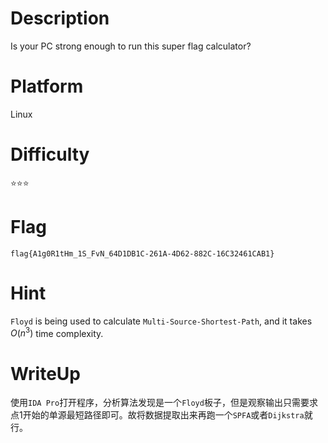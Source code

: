 # Description
Is your PC strong enough to run this super flag calculator?

# Platform
Linux

# Difficulty
⭐⭐⭐

# Flag
`flag{A1g0R1tHm_1S_FvN_64D1DB1C-261A-4D62-882C-16C32461CAB1}`

# Hint
`Floyd` is being used to calculate `Multi-Source-Shortest-Path`, and it takes $O(n^3)$ time complexity.

# WriteUp
使用`IDA Pro`打开程序，分析算法发现是一个`Floyd`板子，但是观察输出只需要求点1开始的单源最短路径即可。故将数据提取出来再跑一个`SPFA`或者`Dijkstra`就行。
